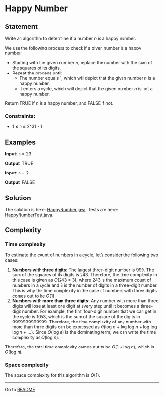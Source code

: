 # Happy Number

## Statement

Write an algorithm to determine if a number _n_ is a happy number.

We use the following process to check if a given number is a happy number:

- Starting with the given number _n_, replace the number with the sum of the squares of its digits.
- Repeat the process until:
  - The number equals 1, which will depict that the given number _n_ is a happy number.
  - It enters a cycle, which will depict that the given number _n_ is not a happy number.

Return TRUE if _n_ is a happy number, and FALSE if not.

### Constraints:

- 1 ≤ _n_ ≤ 2^31 - 1

## Examples

**Input**: n = 23

**Output**: TRUE

**Input**: n = 2

**Output**: FALSE

## Solution

The solution is here: [HappyNumber.java](../../src/main/java/com/github/akarazhev/challenge/fastandslowpointers/HappyNumber.java "HappyNumber.java").
Tests are here: [HappyNumberTest.java](../../src/test/java/com/github/akarazhev/challenge/fastandslowpointers/HappyNumberTest.java "HappyNumberTest.java").

## Complexity

### Time complexity

To estimate the count of numbers in a cycle, let’s consider the following two cases:

1. **Numbers with three digits**: The largest three-digit number is 999. The sum of the squares of its digits is 243. 
Therefore, the time complexity in this case is given as _O_(243 * 3), where 243 is the maximum count of numbers in a cycle 
and 3 is the number of digits in a three-digit number. This is why the time complexity in the case of numbers with 
three digits comes out to be _O_(1).
2. **Numbers with more than three digits:** Any number with more than three digits will lose at least one digit at 
every step until it becomes a three-digit number. For example, the first four-digit number that we can get in the cycle is
1053, which is the sum of the square of the digits in 9999999999999. Therefore, the time complexity of any number with 
more than three digits can be expressed as _O_(log _n_ + log log _n_ + log log log _n_ + ...). Since _O_(log _n_) is the
dominating term, we can write the time complexity as _O_(log _n_).

Therefore, the total time complexity comes out to be _O_(1 + log _n_), which is _O_(log _n_).

### Space complexity

The space complexity for this algorithm is _O_(1).

<hr>

Go to [README](../../README.md "README.me")
